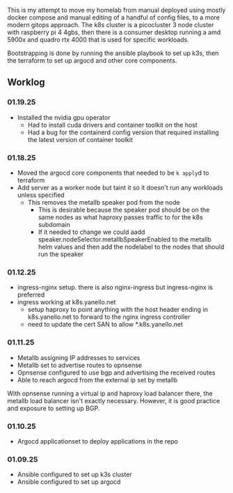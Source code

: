 This is my attempt to move my homelab from manual deployed using mostly docker compose and manual editing of a handful of config files, to a more modern gitops approach.
The k8s cluster is a picocluster 3 node cluster with raspberry pi 4 4gbs, then there is a consumer desktop running a amd 5900x and quadro rtx 4000 that is used for specific workloads.

Bootstrapping is done by running the ansible playbook to set up k3s, then the terraform to set up argocd and other core components.

## Worklog
### 01.19.25
- Installed the nvidia gpu operator
  - Had to install cuda drivers and container toolkit on the host
  - Had a bug for the containerd config version that required installing the latest version of container toolkit
### 01.18.25
- Moved the argocd core components that needed to be `k apply`d to terraform
- Add server as a worker node but taint it so it doesn't run any workloads unless specified
  - This removes the metallb speaker pod from the node
    - This is desirable because the speaker pod should be on the same nodes as what haproxy passes traffic to for the k8s subdomain
    - If it needed to change we could aadd speaker.nodeSelector.metallbSpeakerEnabled to the metallb helm values and then add the nodelabel to the nodes that should run the speaker
### 01.12.25
- ingress-nginx setup. there is also nginx-ingress but ingress-nginx is preferred
- ingress working at k8s.yanello.net
    - setup haproxy to point anything with the host header ending in k8s.yanello.net to forward to the nginx ingress controller
    - need to update the cert SAN to allow *.k8s.yanello.net

### 01.11.25
- Metallb assigning IP addresses to services
- Metallb set to advertise routes to opnsense
- Opnsense configured to use bgp and advertising the received routes
- Able to reach argocd from the external ip set by metallb

With opnsense running a virtual ip and haproxy load balancer there, the metallb load balancer isn't exactly necessary. However, it is good practice and exposure to setting up BGP.

### 01.10.25
- Argocd applicationset to deploy applications in the repo

### 01.09.25
- Ansible configured to set up k3s cluster
- Ansible configured to set up argocd